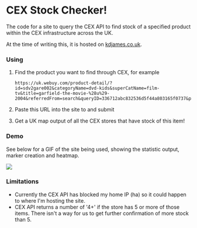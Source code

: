 # CEX Stock Checker! 

The code for a site to query the CEX API to find stock of a specified product within the CEX infrastructure across the UK.

At the time of writing this, it is hosted on [kdjames.co.uk](https://www.kdjames.co.uk). 

### Using

1. Find the product you want to find through CEX, for example

   ```
   https://uk.webuy.com/product-detail/?id=sdv2gare002&categoryName=dvd-kids&superCatName=film-tv&title=garfield-the-movie-%28u%29-2004&referredFrom=search&queryID=336712abc832536d5f44a803165f0737&position=1
   ```

2. Paste this URL into the site to and submit

3. Get a UK map output of all the CEX stores that have stock of this item!

### Demo

See below for a GIF of the site being used, showing the statistic output, marker creation and heatmap.

![](.\ezgif.com-crop.gif)

### Limitations

- Currently the CEX API has blocked my home IP (ha) so it could happen to where I'm hosting the site. 
- CEX API returns a number of '4+' if the store has 5 or more of those items. There isn't a way for us to get further confirmation of more stock than 5.